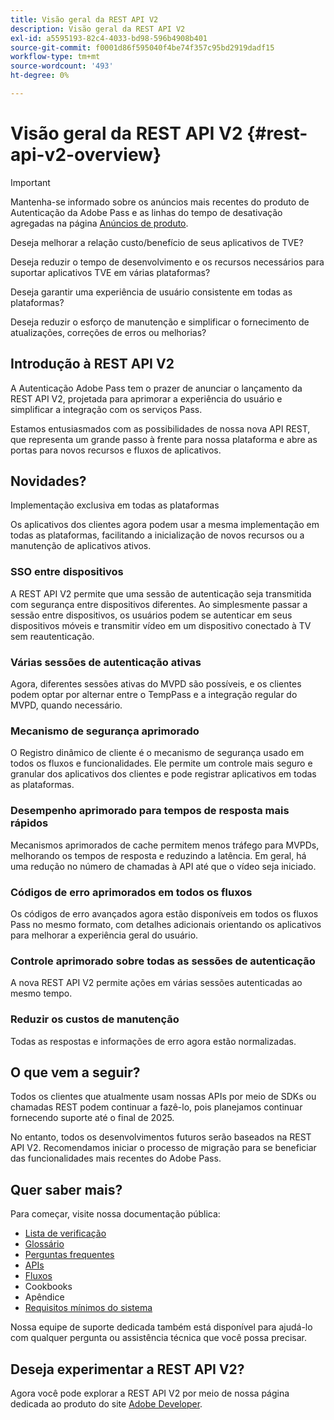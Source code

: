 ```yaml
---
title: Visão geral da REST API V2
description: Visão geral da REST API V2
exl-id: a5595193-82c4-4033-bd98-596b4908b401
source-git-commit: f0001d86f595040f4be74f357c95bd2919dadf15
workflow-type: tm+mt
source-wordcount: '493'
ht-degree: 0%

---
```


# Visão geral da REST API V2 {#rest-api-v2-overview}

>[!IMPORTANT]
>
> Mantenha-se informado sobre os anúncios mais recentes do produto de Autenticação da Adobe Pass e as linhas do tempo de desativação agregadas na página [Anúncios de produto](/help/authentication/product-announcements.md).

Deseja melhorar a relação custo/benefício de seus aplicativos de TVE?

Deseja reduzir o tempo de desenvolvimento e os recursos necessários para suportar aplicativos TVE em várias plataformas?

Deseja garantir uma experiência de usuário consistente em todas as plataformas?

Deseja reduzir o esforço de manutenção e simplificar o fornecimento de atualizações, correções de erros ou melhorias?

## Introdução à REST API V2

A Autenticação Adobe Pass tem o prazer de anunciar o lançamento da REST API V2, projetada para aprimorar a experiência do usuário e simplificar a integração com os serviços Pass.

Estamos entusiasmados com as possibilidades de nossa nova API REST, que representa um grande passo à frente para nossa plataforma e abre as portas para novos recursos e fluxos de aplicativos.

## Novidades?

Implementação exclusiva em todas as plataformas

Os aplicativos dos clientes agora podem usar a mesma implementação em todas as plataformas, facilitando a inicialização de novos recursos ou a manutenção de aplicativos ativos.

### SSO entre dispositivos

A REST API V2 permite que uma sessão de autenticação seja transmitida com segurança entre dispositivos diferentes. Ao simplesmente passar a sessão entre dispositivos, os usuários podem se autenticar em seus dispositivos móveis e transmitir vídeo em um dispositivo conectado à TV sem reautenticação.

### Várias sessões de autenticação ativas

Agora, diferentes sessões ativas do MVPD são possíveis, e os clientes podem optar por alternar entre o TempPass e a integração regular do MVPD, quando necessário.

### Mecanismo de segurança aprimorado

O Registro dinâmico de cliente é o mecanismo de segurança usado em todos os fluxos e funcionalidades. Ele permite um controle mais seguro e granular dos aplicativos dos clientes e pode registrar aplicativos em todas as plataformas.

### Desempenho aprimorado para tempos de resposta mais rápidos

Mecanismos aprimorados de cache permitem menos tráfego para MVPDs, melhorando os tempos de resposta e reduzindo a latência. Em geral, há uma redução no número de chamadas à API até que o vídeo seja iniciado.

### Códigos de erro aprimorados em todos os fluxos

Os códigos de erro avançados agora estão disponíveis em todos os fluxos Pass no mesmo formato, com detalhes adicionais orientando os aplicativos para melhorar a experiência geral do usuário.

### Controle aprimorado sobre todas as sessões de autenticação

A nova REST API V2 permite ações em várias sessões autenticadas ao mesmo tempo.

### Reduzir os custos de manutenção

Todas as respostas e informações de erro agora estão normalizadas.

## O que vem a seguir?

Todos os clientes que atualmente usam nossas APIs por meio de SDKs ou chamadas REST podem continuar a fazê-lo, pois planejamos continuar fornecendo suporte até o final de 2025.

No entanto, todos os desenvolvimentos futuros serão baseados na REST API V2. Recomendamos iniciar o processo de migração para se beneficiar das funcionalidades mais recentes do Adobe Pass.

## Quer saber mais?

Para começar, visite nossa documentação pública:

- [Lista de verificação](rest-api-v2-checklist.md)
- [Glossário](rest-api-v2-glossary.md)
- [Perguntas frequentes](rest-api-v2-faqs.md)
- [APIs](apis/rest-api-v2-apis-overview.md)
- [Fluxos](flows/rest-api-v2-flows-overview.md)
- Cookbooks
- Apêndice
- [Requisitos mínimos do sistema](/help/authentication/integration-guide-programmers/minimum-system-requirements.md)

Nossa equipe de suporte dedicada também está disponível para ajudá-lo com qualquer pergunta ou assistência técnica que você possa precisar.

## Deseja experimentar a REST API V2?

Agora você pode explorar a REST API V2 por meio de nossa página dedicada ao produto do site [Adobe Developer](https://developer.adobe.com/adobe-pass/).
